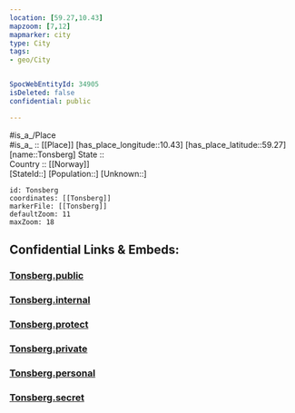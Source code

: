 ```yaml
---
location: [59.27,10.43] 
mapzoom: [7,12] 
mapmarker: city 
type: City
tags:
- geo/City


SpocWebEntityId: 34905
isDeleted: false
confidential: public

---
```

#is_a_/Place  
#is_a_ :: [[Place]] 
[has_place_longitude::10.43] 
[has_place_latitude::59.27] 
[name::Tonsberg] 
State ::  
Country :: [[Norway]]  
[StateId::] 
[Population::] 
[Unknown::] 


```leaflet
id: Tonsberg
coordinates: [[Tonsberg]] 
markerFile: [[Tonsberg]] 
defaultZoom: 11 
maxZoom: 18
```


## Confidential Links & Embeds: 

### [Tonsberg.public](/_public/\Earth\Continent\Europe\Europe~North\Norway\Counties~Norway\Vestfold\CityTonsberg.public.md) 

### [Tonsberg.internal](/_internal/\Earth\Continent\Europe\Europe~North\Norway\Counties~Norway\Vestfold\CityTonsberg.internal.md) 

### [Tonsberg.protect](/_protect/\Earth\Continent\Europe\Europe~North\Norway\Counties~Norway\Vestfold\CityTonsberg.protect.md) 

### [Tonsberg.private](/_private/\Earth\Continent\Europe\Europe~North\Norway\Counties~Norway\Vestfold\CityTonsberg.private.md) 

### [Tonsberg.personal](/_personal/\Earth\Continent\Europe\Europe~North\Norway\Counties~Norway\Vestfold\CityTonsberg.personal.md) 

### [Tonsberg.secret](/_secret/\Earth\Continent\Europe\Europe~North\Norway\Counties~Norway\Vestfold\CityTonsberg.secret.md)

